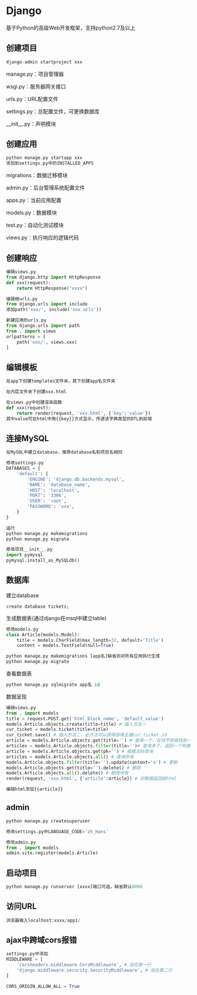# Django

基于Python的高级Web开发框架，支持python2.7及以上

## 创建项目

``` python
django-admin startproject xxx
```

manage.py：项目管理器

wsgi.py：服务器网关接口

urls.py：URL配置文件

settings.py：总配置文件，可更换数据库

\_\_init__.py：声明模块

## 创建应用

``` python
python manage.py startapp xxx
添加到settings.py中的INSTALLED_APPS
```

migrations：数据迁移模块

admin.py：后台管理系统配置文件

apps.py：当前应用配置

models.py：数据模块

test.py：自动化测试模块

views.py：执行响应的逻辑代码

## 创建响应

``` python
编辑views.py
from django.http import HttpResponse
def xxx(request):
    return HttpResponse("xxxx")

编辑根urls.py
from django.urls import include
添加path('xxx/', include('xxx.urls'))

新建应用的urls.py
from django.urls import path
from . import views
urlpatterns = [
    path('xxx/', views.xxx)
]
```

## 编辑模板

``` python
在app下创建templates文件夹，其下创建app名文件夹

在内层文件夹下创建xxx.html

在views.py中创建渲染函数
def xxx(request):
    return render(request, 'xxx.html', {'key':'value'})
其中value可在html中用{{key}}方式显示，传递该字典类型的DTL到前端
```

## 连接MySQL

``` python
在MySQL中建立database，推荐database名和项目名相同

修改settings.py
DATABASES = {
    'default': {
        'ENGINE': 'django.db.backends.mysql',
        'NAME': 'database_name',
        'HOST': 'localhost',
        'PORT': '3306',
        'USER': 'root',
        'PASSWORD': 'xxx',
    }
}

运行
python manage.py makemigrations
python manage.py migrate

修改项目__init__.py
import pymysql
pymysql.install_as_MySQLdb()
```

## 数据库
建立database

``` mysql
create database tickets;
```

生成数据表(通过django在msql中建立table)

``` python
修改models.py
class Article(models.Model):
    title = models.CharField(max_length=32, default='Title')
    content = models.TextField(null=True)

python manage.py makemigrations [app名]缺省则对所有应用执行生成
python manage.py migrate
```

查看数据表

``` python
python manage.py sqlmigrate app名 id
```

数据呈现

``` python
编辑views.py
from . import models
title = request.POST.get('html_block_name', 'default_value')
models.Article.objects.create(title=title) # 插入方法一
cur_ticket = models.ticket(title=title)
cur_ticket.save() # 插入方法二，此方法可以获得自增主键cur_ticket.id
article = models.Article.objects.get(title='') # 查询一个，在找不到或找到一个以上时会报错，可用try except判断
articles = models.Article.objects.filter(title='')# 查询多个，返回一个列表，通过[]取到
article = models.Article.objects.get(pk='') # 根据主码查询
articles = models.Article.objects.all() # 查询所有
models.Article.objects.filter(title='').update(content='a') # 更新
models.Article.objects.get(title='').delete() # 删除
models.Article.objects.all().delete() # 删除所有
render(request, 'xxx.html', {'article':article}) # 将数据返回给html

编辑html添加{{article}}
```

## admin

``` python
python manage.py createsuperuser

修改settings.py中LANGUAGE_CODE='zh_Hans'

修改admin.py
from . import models
admin.site.register(models.Article)
```

## 启动项目

``` python
python manage.py runserver [xxxx]端口可选，缺省默认8000
```

## 访问URL

``` python
浏览器输入localhost:xxxx/app1/
```

## ajax中跨域cors报错
``` python
settings.py中添加
MIDDLEWARE = [
    'corsheaders.middleware.CorsMiddleware', # 加在第一行
    'django.middleware.security.SecurityMiddleware', # 加在第二行
]

CORS_ORIGIN_ALLOW_ALL = True
```
